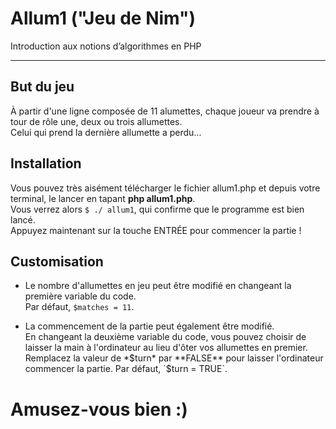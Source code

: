 # Allum1 ("Jeu de Nim")
Introduction aux notions d’algorithmes en PHP

***
## But du jeu
À partir d'une ligne composée de 11 alumettes, chaque joueur va prendre à tour de rôle une, deux ou trois allumettes.  
Celui qui prend la dernière allumette a perdu...

## Installation
Vous pouvez très aisément télécharger le fichier allum1.php et depuis votre terminal, le lancer en tapant **php allum1.php**.  
Vous verrez alors `$ ./ allum1`, qui confirme que le programme est bien lancé.  
Appuyez maintenant sur la touche ENTRÉE pour commencer la partie !

## Customisation
+ Le nombre d'allumettes en jeu peut être modifié en changeant la première variable du code.  
Par défaut, `$matches = 11`.

+ La commencement de la partie peut également être modifié.  
En changeant la deuxième variable du code, vous pouvez choisir de laisser la main à l'ordinateur au lieu d'ôter vos allumettes en premier.  
Remplacez la valeur de *$turn* par **FALSE** pour laisser l'ordinateur commencer la partie. 
Par défaut, `$turn = TRUE`.
  
    
# Amusez-vous bien :)
